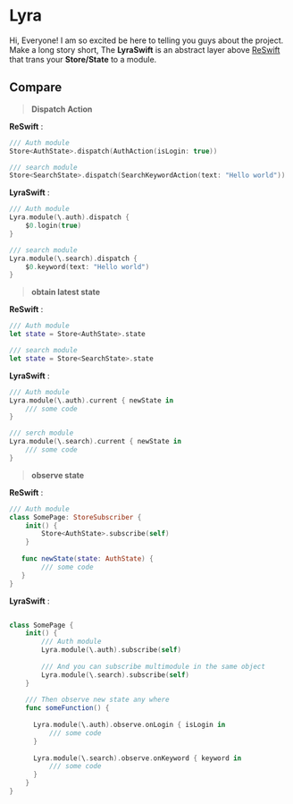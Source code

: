 # Lyra

Hi, Everyone! I am so excited be here to telling you guys about the project. Make a long story short, The **LyraSwift** is an abstract layer above [ReSwift](https://github.com/ReSwift/ReSwift) that trans your **Store/State** to a module.

## Compare
> **Dispatch Action**

**ReSwift** :
```Swift
/// Auth module
Store<AuthState>.dispatch(AuthAction(isLogin: true))

/// search module
Store<SearchState>.dispatch(SearchKeywordAction(text: "Hello world"))
```
**LyraSwift** :
```Swift
/// Auth module
Lyra.module(\.auth).dispatch {
    $0.login(true)
}

/// search module
Lyra.module(\.search).dispatch {
    $0.keyword(text: "Hello world")
}
```

> **obtain latest state**

**ReSwift** :
```Swift
/// Auth module
let state = Store<AuthState>.state

/// search module
let state = Store<SearchState>.state
```
**LyraSwift** :
```Swift
/// Auth module
Lyra.module(\.auth).current { newState in
    /// some code
}

/// serch module
Lyra.module(\.search).current { newState in
    /// some code
}
```

> **observe state**


**ReSwift** :
```Swift
/// Auth module
class SomePage: StoreSubscriber {
    init() {
        Store<AuthState>.subscribe(self)
    }
  
   func newState(state: AuthState) {
        /// some code
   }
}
```
**LyraSwift** :
```Swift

class SomePage {
    init() {
        /// Auth module
        Lyra.module(\.auth).subscribe(self)
        
        /// And you can subscribe multimodule in the same object
        Lyra.module(\.search).subscribe(self)
    }
    
    /// Then observe new state any where
    func someFunction() {
      
      Lyra.module(\.auth).observe.onLogin { isLogin in
          /// some code
      }
      
      Lyra.module(\.search).observe.onKeyword { keyword in
          /// some code
      }
    }
}

```


